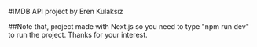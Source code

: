 
#IMDB API project by Eren Kulaksız

##Note that, project made with Next.js so you need to type "npm run dev" to run the project. Thanks for your interest.
